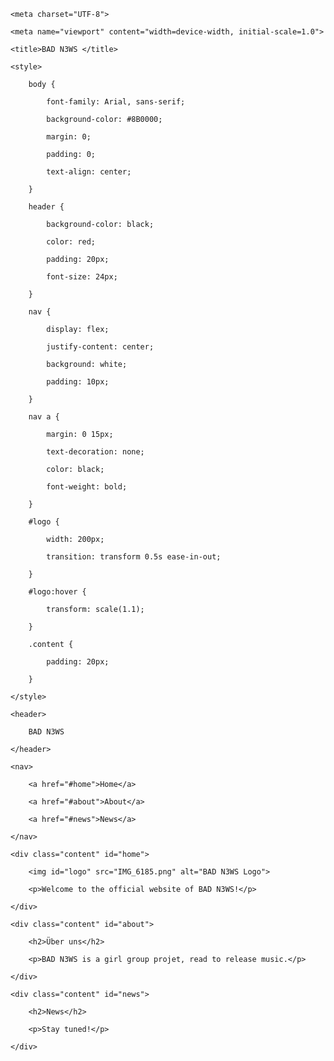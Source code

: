 <!DOCTYPE html>

<html lang="de">

<head>

    <meta charset="UTF-8">

    <meta name="viewport" content="width=device-width, initial-scale=1.0">

    <title>BAD N3WS </title>

    <style>

        body {

            font-family: Arial, sans-serif;

            background-color: #8B0000;

            margin: 0;

            padding: 0;

            text-align: center;

        }

        header {

            background-color: black;

            color: red;

            padding: 20px;

            font-size: 24px;

        }

        nav {

            display: flex;

            justify-content: center;

            background: white;

            padding: 10px;

        }

        nav a {

            margin: 0 15px;

            text-decoration: none;

            color: black;

            font-weight: bold;

        }

        #logo {

            width: 200px;

            transition: transform 0.5s ease-in-out;

        }

        #logo:hover {

            transform: scale(1.1);

        }

        .content {

            padding: 20px;

        }

    </style>

</head>

<body>

    <header>

        BAD N3WS 

    </header>

    <nav>

        <a href="#home">Home</a>

        <a href="#about">About</a>

        <a href="#news">News</a>

    </nav>

    <div class="content" id="home">

        <img id="logo" src="IMG_6185.png" alt="BAD N3WS Logo">

        <p>Welcome to the official website of BAD N3WS!</p>

    </div>

    <div class="content" id="about">

        <h2>Über uns</h2>

        <p>BAD N3WS is a girl group projet, read to release music.</p>

    </div>

    <div class="content" id="news">

        <h2>News</h2>

        <p>Stay tuned!</p>

    </div>

</body>

</html>



